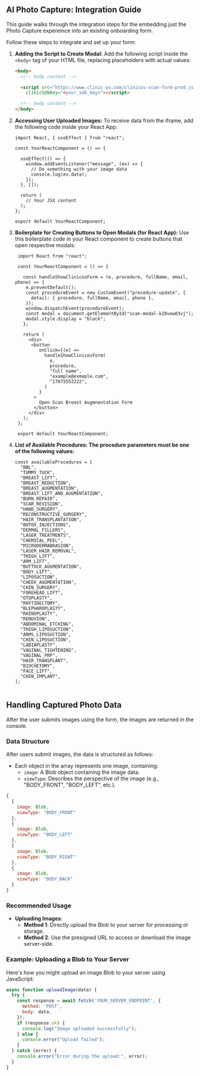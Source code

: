 ## AI Photo Capture: Integration Guide
This guide walks through the integration steps for the embedding just the Photo Capture expereince into an existing onboarding form.

Follow these steps to integrate and set up your form:
1. **Adding the Script to Create Modal:**
   Add the following script inside the `<body>` tag of your HTML file, replacing placeholders with actual values:
   ```HTML
   <body>
     <!-- body content -->
   
     <script src="https://www.clinic-os.com/clinicos-scan-form-prod.js" formName="onboarding-scan" themeColor="<hex_color>"
       clinicSdkKey="<your_sdk_key>"></script>
   
     <!-- body content -->
   </body>
   ```
2. **Accessing User Uploaded Images:**
   To receive data from the iframe, add the following code inside your React App:
   ```JSX
   import React, { useEffect } from "react";
   
   const YourReactComponent = () => {
   
     useEffect(() => {
       window.addEventListener("message", (ev) => {
         // Do something with your image data
         console.log(ev.data);
       });
     }, []);

     return (
       // Your JSX content
     );
   };
   
   export default YourReactComponent;
   ```


3. **Boilerplate for Creating Buttons to Open Modals (for React App):**
   Use this boilerplate code in your React component to create buttons that open respective modals:
   ```JSX
    import React from "react";
    
    const YourReactComponent = () => {
      
      const handleShowClinicosForm = (e, procedure, fullName, email, phone) => {
       e.preventDefault();
       const procedureEvent = new CustomEvent("procedure-update", {
         detail: { procedure, fullName, email, phone },
       });
       window.dispatchEvent(procedureEvent);
       const modal = document.getElementById("scan-modal-k28vew83vj");
       modal.style.display = "block";
      };
       
      return (
        <div>
         <button
            onClick={(e) =>
              handleShowClinicosForm(
                e,
                procedure,
                "full name",
                "example@exmaple.com",
                "17075552222",
              )
            }
          >
            Open Scan Breast Augmnentation Form
          </button>
        </div>
      );
    };
    
    export default YourReactComponent;

3. **List of Available Procedures: The procedure parameters must be one of the following values:**
   ```JSX
   const availableProcedures = [
     "BBL",
     "TUMMY_TUCK",
     "BREAST_LIFT",
     "BREAST_REDUCTION",
     "BREAST_AUGMENTATION",
     "BREAST_LIFT_AND_AUGMENTATION",
     "BURN_REPAIR",
     "SCAR_REVISION",
     "HAND_SURGERY",
     "RECONSTRUCTIVE_SURGERY",
     "HAIR_TRANSPLANTATION",
     "BOTOX_INJECTIONS",
     "DERMAL_FILLERS",
     "LASER_TREATMENTS",
     "CHEMICAL_PEEL",
     "MICRODERMABRASION",
     "LASER_HAIR_REMOVAL",
     "THIGH_LIFT",
     "ARM_LIFT",
     "BUTTOCK_AUGMENTATION",
     "BODY_LIFT",
     "LIPOSUCTION",
     "CHEEK_AUGMENTATION",
     "CHIN_SURGERY",
     "FOREHEAD_LIFT",
     "OTOPLASTY",
     "RHYTIDECTOMY",
     "BLEPHAROPLASTY",
     "RHINOPLASTY",
     "RENUVION",
     "ABDOMINAL_ETCHING",
     "THIGH_LIPOSUCTION",
     "ARMS_LIPOSUCTION",
     "CHIN_LIPOSUCTION",
     "LABIAPLASTY",
     "VAGINAL_TIGHTENING",
     "VAGINAL_PRP",
     "HAIR_TRANSPLANT",
     "BIOCHETOMY",
     "FACE_LIFT",
     "CHIN_IMPLANT",
   ];


## Handling Captured Photo Data
After the user submits images using the form, the images are returned in the console.

### Data Structure
After users submit images, the data is structured as follows:
- Each object in the array represents one image, containing:
  - `image`: A Blob object containing the image data.
  - `viewType`: Describes the perspective of the image (e.g., "BODY_FRONT", "BODY_LEFT", etc.).

```javascript
{
  {
    image: Blob,
    viewType: "BODY_FRONT"
  },
  {
    image: Blob,
    viewType: "BODY_LEFT"
  },
  {
    image: Blob,
    viewType: "BODY_RIGHT"
  },
  {
    image: Blob,
    viewType: "BODY_BACK"
  }
}
```

### Recommended Usage
- **Uploading Images**:
  - **Method 1**: Directly upload the Blob to your server for processing or storage.
  - **Method 2**: Use the presigned URL to access or download the image server-side.

### Example: Uploading a Blob to Your Server
Here's how you might upload an image Blob to your server using JavaScript:

```javascript
async function uploadImage(data) {
  try {
    const response = await fetch('YOUR_SERVER_ENDPOINT', {
      method: 'POST',
      body: data,
    });
    if (response.ok) {
      console.log("Image uploaded successfully");
    } else {
      console.error("Upload failed");
    }
  } catch (error) {
    console.error("Error during the upload:", error);
  }
}
```
